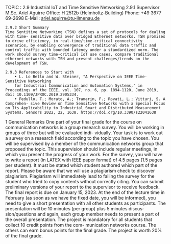 TOPIC : 2.9 Industrial IoT and Time Sensitive Networking
    2.9.1 Supervisor
    M.Sc. Ariel Aguirre
    Office: H 2512b (Helmholtz-Building) Phone: +49 3677 69-2698
    E-Mail: ariel.aguirre@tu-ilmenau.de

    2.9.2 Short Summary
    Time Sentitive Networking (TSN) defines a set of protocols for dealing with time- sensitive data over bridged Ethernet networks. TSN promises to drive efficiency, in real-time/time-critical connectivity scenarios, by enabling convergence of traditional data traffic and control traffic with bounded latency under a standardized norm. The work should survey time-critical IoT use cases, compare traditional ethernet networks with TSN and present challenges/trends on the development of TSN.

    2.9.3 References to Start with
        • L. Lo Bello and W. Steiner, "A Perspective on IEEE Time-Sensitive Networking
        for Industrial Communication and Automation Systems," in Proceedings of the IEEE, vol. 107, no. 6, pp. 1094-1120, June 2019, doi: 10.1109/JPROC.2019.2905334.
        • Fedullo, T.; Morato, A.; Tramarin, F.; Rovati, L.; Vitturi, S. A Comprehen- sive Review on Time Sensitive Networks with a Special Focus on Its Applicability to Industrial Smart and Distributed Measurement Systems. Sensors 2022, 22, 1638. https://doi.org/10.3390/s22041638



1 General Remarks
One part of your final grade for the course on communication networks is a group research survey. You will be working in groups of three but will be evaluated indi- vidually. Your task is to work out a survey on a research field according to the topic you have chosen. You will be supervised by a member of the communication networks group that proposed the topic. This supervision should include regular meetings, in which you present the progress of your work.
For the survey, you will have to write a report (in LATEX with IEEE paper format) of 4.5 pages (1.5 pages per student). It must be stated which student authored which part of the report. Please be aware that we will use a plagiarism check to discover plagiarism. Plagiarism will immediately lead to failing the survey for the student who tried to copy contents without correctly citing. You can submit preliminary versions of your report to the supervisor to receive feedback. The final report is due on January 15, 2023.
At the end of the lecture time in February (as soon as we have the fixed date, you will be informed), you need to give a short presentation with all other students as participants. The presentation will be 10 minutes (per group) plus 5 minutes discus- sion/questions and again, each group member needs to present a part of the overall presentation.
The project is mandatory for all students that collect 10 credit points from the com- munication networks course. The others can earn bonus points for the final grade. The project is worth 20% of the final grade.